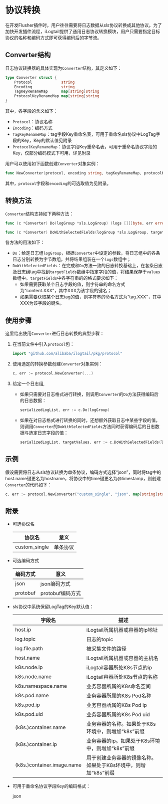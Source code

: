 # 协议转换

在开发Flusher插件时，用户往往需要将日志数据从sls协议转换成其他协议。为了加快开发插件流程，iLogtail提供了通用日志协议转换模块，用户只需要指定目标协议的名称和编码方式即可获得编码后的字节流。

## Converter结构

日志协议转换器的具体实现为`Converter`结构，其定义如下：

```Go
type Converter struct {
    Protocol             string
    Encoding             string
    TagKeyRenameMap      map[string]string
    ProtocolKeyRenameMap map[string]string
}
```

其中，各字段的含义如下：

- `Protocol`：协议名称
- `Encoding`：编码方式
- `TagKeyRenameMap`：tag字段Key重命名表，可用于重命名sls协议中LogTag字段的Key，Key的默认值见附录
- `ProtocolKeyRenameMap`：协议字段Key重命名表，可用于重命名协议字段的Key，仅部分编码模式下可用，详见附录

用户可以使用如下函数创建`Converter`对象实例：

```Go
func NewConverter(protocol, encoding string, tagKeyRenameMap, protocolKeyRenameMap map[string]string) (*Converter, error)
```

其中，`protocol`字段和`encoding`的可选取值为见附录。

## 转换方法

`Converter`结构支持如下两种方法：

```Go
func (c *Converter) Do(logGroup *sls.LogGroup) (logs [][]byte, err error)

func (c *Converter) DoWithSelectedFields(logGroup *sls.LogGroup, targetFields []string) (logs [][]byte, values [][]string, err error)
```

各方法的用法如下：

- `Do`：给定日志组`logGroup`，根据`Converter`中设定的参数，将日志组中的各条日志分别转换为字节数组，并将结果组装在一个`logs`数组中；
- `DoWithSelectedFields`：在完成和`Do`方法一致的日志转换基础上，在各条日志及日志组tag中找到`targetFields`数组中指定字段的值，将结果保存于`values`数组中。`targetFields`中各字符串的的格式要求如下：
  - 如果需要获取某个日志字段的值，则字符串的命名方式为“content.XXX"，其中XXX为该字段的键名；
  - 如果需要获取某个日志tag的值，则字符串的命名方式为“tag.XXX"，其中XXX为该字段的键名。

## 使用步骤

这里给出使用`Converter`进行日志转换的典型步骤：

1. 在当前文件中引入`protocol`包：

    ```Go
    import "github.com/alibaba/ilogtail/pkg/protocol"
    ```

2. 使用选定的转换参数创建`Converter`对象实例：

    ```Go
    c, err := protocol.NewConverter(...)
    ```

3. 给定一个日志组,

    - 如果只需要对日志格式进行转换，则调用`Converter`的`Do`方法获得编码后的日志数据：

        ```Go
        serializedLogList, err := c.Do(logGroup)
        ```

    - 如果在对日志格式进行转换的同时，还想额外获取日志中某些字段的值，则调用`Converter`的`DoWithSelectedFields`方法同时获得编码后的日志数据与选定日志字段的值：

        ```Go
        serializedLogList, targetValues, err := c.DoWithSelectedFields(logGroup, selectedFields)
        ```

## 示例

假设需要将日志从sls协议转换为单条协议，编码方式选择“json”，同时将tag中的host.name键更名为hostname，将协议中的time键更名为@timestamp，则创建`Converter`的代码如下：

```Go
c, err := protocol.NewConverter("custom_single", "json", map[string]string{"host.name":"hostname"}, map[string]string{"time", "@timestamp"})
```

## 附录

- 可选协议名

    | 协议名 | 意义 |
    | ------ | ------ |
    | custom_single | 单条协议 |

- 可选编码方式

    | 编码方式 | 意义 |
    | ------ | ------ |
    | json | json编码方式 |
    | protobuf | protobuf编码方式 |

- sls协议中系统保留LogTag的Key默认值：

    | 字段名 | 描述 |
    | ------ | ------ |
    | host.ip | iLogtail所属机器或容器的ip地址 |
    | log.topic | 日志的topic |
    | log.file.path | 被采集文件的路径 |
    | host.name | iLogtail所属机器或容器的主机名 |
    | k8s.node.ip | iLogtail容器所处K8s节点的ip |
    | k8s.node.name | iLogtail容器所处K8s节点的名称 |
    | k8s.namespace.name | 业务容器所属的K8s命名空间 |
    | k8s.pod.name | 业务容器所属的K8s Pod名称 |
    | k8s.pod.ip | 业务容器所属的K8s Pod ip |
    | k8s.pod.uid | 业务容器所属的K8s Pod uid |
    | (k8s.)container.name | 业务容器的名称。如果处于K8s环境中，则增加“k8s”前缀 |
    | (k8s.)container.ip | 业务容器的ip。如果处于K8s环境中，则增加“k8s”前缀 |
    | (k8s.)container.image.name | 用于创建业务容器的镜像名称。如果处于K8s环境中，则增加“k8s”前缀 |

- 可用于重命名协议字段Key的编码格式：

    json
